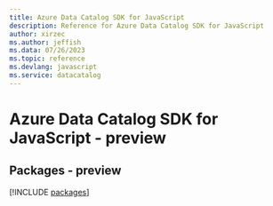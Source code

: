 ```yaml
---
title: Azure Data Catalog SDK for JavaScript
description: Reference for Azure Data Catalog SDK for JavaScript
author: xirzec
ms.author: jeffish
ms.data: 07/26/2023
ms.topic: reference
ms.devlang: javascript
ms.service: datacatalog
---
```

# Azure Data Catalog SDK for JavaScript - preview
## Packages - preview
[!INCLUDE [packages](data-catalog-index.md)]